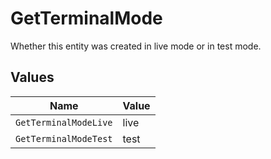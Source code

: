 # GetTerminalMode

Whether this entity was created in live mode or in test mode.


## Values

| Name                  | Value                 |
| --------------------- | --------------------- |
| `GetTerminalModeLive` | live                  |
| `GetTerminalModeTest` | test                  |